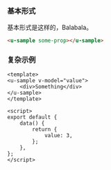 ### 基本形式

基本形式是这样的，Balabala。

``` html
<u-sample some-prop></u-sample>
```

### 复杂示例

``` vue
<template>
<u-sample v-model="value">
    <div>Something</div>
</u-sample>
</template>

<script>
export default {
    data() {
        return {
            value: 3,
        };
    },
};
</script>
```
